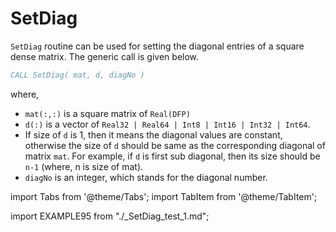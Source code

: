 # SetDiag

`SetDiag` routine can be used for setting the diagonal entries of a square dense matrix. The generic call is given below.

```fortran
CALL SetDiag( mat, d, diagNo )
```

where,

- `mat(:,:)` is a square matrix of `Real(DFP)`
- `d(:)` is a vector of `Real32 | Real64 | Int8 | Int16 | Int32 | Int64`.
- If size of `d` is 1, then it means the diagonal values are constant, otherwise the size of `d` should be same as the corresponding diagonal of matrix `mat`. For example, if `d` is first sub diagonal, then its size should be `n-1` (where, n is size of mat).
- `diagNo` is an integer, which stands for the diagonal number.

import Tabs from '@theme/Tabs';
import TabItem from '@theme/TabItem';

<Tabs>
<TabItem value="example" label="܀ See example">

import EXAMPLE95 from "./_SetDiag_test_1.md";

<EXAMPLE95 />

</TabItem>

<TabItem value="close" label="↢ Close" default>

</TabItem>
</Tabs>
